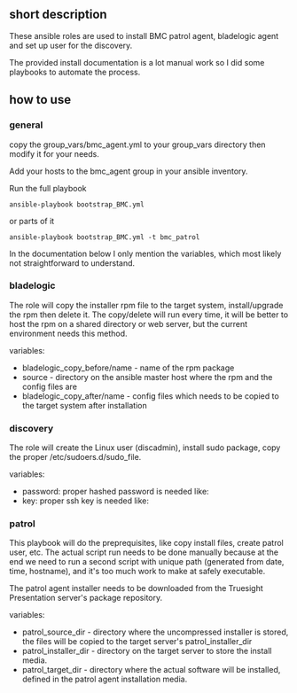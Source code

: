 ## short description
These ansible roles are used to install BMC patrol agent, bladelogic agent and set up user for the discovery.

The provided install documentation is a lot manual work so I did some playbooks to automate the process. 

## how to use
### general

copy the group_vars/bmc_agent.yml to your group_vars directory then modify it for your needs.

Add your hosts to the bmc_agent group in your ansible inventory.

Run the full playbook

    ansible-playbook bootstrap_BMC.yml

or parts of it

    ansible-playbook bootstrap_BMC.yml -t bmc_patrol

In the documentation below I only mention the  variables, which most likely not straightforward to understand.

### bladelogic
The role will copy the installer rpm file to the target system, install/upgrade the rpm then delete it. The copy/delete will run every time, it will be better to host the rpm on  a shared directory or web server, but the current environment needs this method.

variables:
- bladelogic_copy_before/name - name of the rpm package
- source - directory on the ansible master host where the rpm and the config files are
- bladelogic_copy_after/name - config files which needs to be copied to the target system after installation

### discovery
The role will create the Linux user (discadmin), install sudo package, copy the proper /etc/sudoers.d/sudo_file.

variables:
- password: proper hashed password is needed like: 
- key: proper ssh key is needed like:

### patrol
This playbook will do the preprequisites, like copy install files, create patrol user, etc. The actual script run needs to be done manually because at the end we need to run a second script with unique path (generated from date, time, hostname), and it's too much work to make at safely executable.

The patrol agent installer needs to be downloaded from the Truesight Presentation server's package repository.

variables:
- patrol_source_dir - directory where the uncompressed installer is stored, the files will be copied to the target server's patrol_installer_dir
- patrol_installer_dir - directory on the target server to store the install media.
- patrol_target_dir - directory where the actual software will be installed, defined in the patrol agent installation media.
